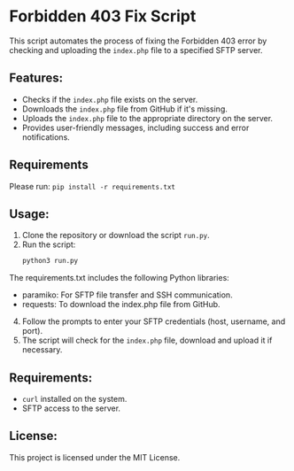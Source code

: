 
# Forbidden 403 Fix Script

This script automates the process of fixing the Forbidden 403 error by checking and uploading the `index.php` file to a specified SFTP server.

## Features:
- Checks if the `index.php` file exists on the server.
- Downloads the `index.php` file from GitHub if it's missing.
- Uploads the `index.php` file to the appropriate directory on the server.
- Provides user-friendly messages, including success and error notifications.

## Requirements
Please run:
    ```
    pip install -r requirements.txt
    ```

## Usage:
1. Clone the repository or download the script `run.py`.
2. Run the script:
    ```bash
    python3 run.py
    ```
The requirements.txt includes the following Python libraries:
- paramiko: For SFTP file transfer and SSH communication.
- requests: To download the index.php file from GitHub.

4. Follow the prompts to enter your SFTP credentials (host, username, and port).
5. The script will check for the `index.php` file, download and upload it if necessary.

## Requirements:
- `curl` installed on the system.
- SFTP access to the server.

## License:
This project is licensed under the MIT License.
